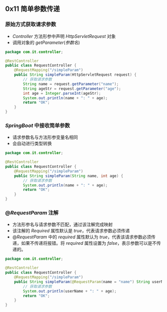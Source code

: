 ## 0x11 简单参数传递

### 原始方式获取请求参数

- $Controller$ 方法形参中声明 $HttpServletRequest$ 对象
- 调用对象的 $getParameter(参数名)$

```java
package com.it.controller;

@RestController
public class RequestController {
    @RequestMapping("/simpleParam")
    public String simpleParam(HttpServletRequest request) {
        // 获取请求参数
        String name = request.getParameter("name");
        String ageStr = request.getParameter("age");
        int age = Integer.parseInt(ageStr);
        System.out.println(name + ": " + age);
        return "OK";
    }
}
```

### $SpringBoot$ 中接收简单参数

- 请求参数名与方法形参变量名相同
- 会自动进行类型转换

```java
package com.it.controller;

@RestController
public class RequestController {
    @RequestMapping("/simpleParam")
    public String simpleParam(String name, int age) {
        // 获取请求参数
        System.out.println(name + ": " + age);
        return "OK";
    }
}
```

### $@RequestParam$ 注解

- 方法形参名与请求参数不匹配，通过该注解完成映射
- 该注解的 $Required$ 属性默认是 $true$，代表请求参数必须传递
- $@RequestParam$ 中的 $required$ 属性默认为 $true$，代表该请求参数必须传递，如果不传递将报错。将 $required$ 属性设置为 $false$，表示参数可以是不传递的。

```java
package com.it.controller;

@RestController
public class RequestController {
    @RequestMapping("/simpleParam")
    public String simpleParam(@RequestParam(name = "name") String userName, int age) {
        // 获取请求参数
        System.out.println(userName + ": " + age);
        return "OK";
    }
}
```

